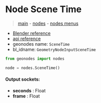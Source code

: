 # Node Scene Time

> [main](../structure.md) - [nodes](nodes.md) - [nodes menus](nodes_menus.md)

- [Blender reference](https://docs.blender.org/manual/en/latest/modeling/geometry_nodes/input/scene_time.html)
- [api reference](https://docs.blender.org/api/current/bpy.types.GeometryNodeInputSceneTime.html)
- geonodes name: `SceneTime`
- bl_idname: `GeometryNodeInputSceneTime`

```python
from geonodes import nodes

node = nodes.SceneTime()
```

#### Output sockets:

- **seconds** : Float
- **frame** : Float

